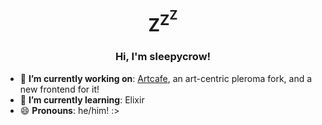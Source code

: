 <h1 align="center">Z<sup>Z<sup>Z</sup></sup></h1>
<h3 align="center">Hi, I'm sleepycrow!</h2>

* 🔭 **I’m currently working on**: [Artcafe](https://github.com/sleepycrow/artcafe), an art-centric pleroma fork, and a new frontend for it!
* 🌱 **I’m currently learning**: Elixir
* 😄 **Pronouns**: he/him! :>

<!--
**sleepycrow/sleepycrow** is a ✨ _special_ ✨ repository because its `README.md` (this file) appears on your GitHub profile.

Here are some ideas to get you started:

- 🔭 I’m currently working on ...
- 🌱 I’m currently learning ...
- 👯 I’m looking to collaborate on ...
- 🤔 I’m looking for help with ...
- 💬 Ask me about ...
- 📫 How to reach me: ...
- 😄 Pronouns: ...
- ⚡ Fun fact: ...
-->
